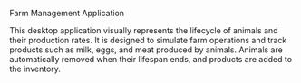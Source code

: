 Farm Management Application

This desktop application visually represents the lifecycle of animals and their production rates.
It is designed to simulate farm operations and track products such as milk, eggs, and meat produced by animals.
Animals are automatically removed when their lifespan ends, and products are added to the inventory.
